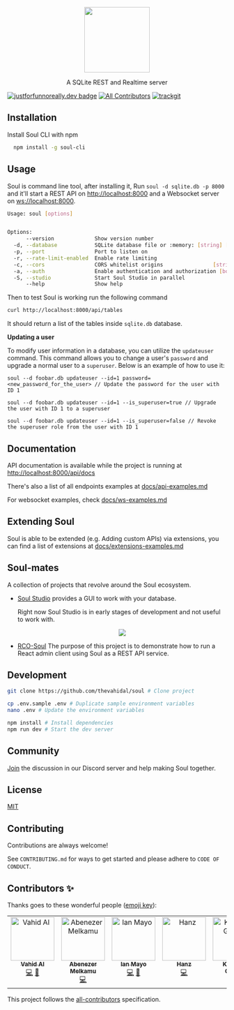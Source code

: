 <p align="center">
    <img src='docs/logo.png' height='150px' style="">
    <p align="center">
        A SQLite REST and Realtime server
    </p>
</p>

[![justforfunnoreally.dev badge](https://img.shields.io/badge/justforfunnoreally-dev-9ff)](https://justforfunnoreally.dev)
[![All Contributors](https://img.shields.io/github/all-contributors/thevahidal/soul?color=ee8449&style=flat-square)](#contributors)
[![trackgit](https://us-central1-trackgit-analytics.cloudfunctions.net/token/ping/la8rmyedi6oogy87pxla)](https://trackgit.com)

## Installation

Install Soul CLI with npm

```bash
  npm install -g soul-cli
```

## Usage

Soul is command line tool, after installing it,
Run `soul -d sqlite.db -p 8000` and it'll start a REST API on [http://localhost:8000](http://localhost:8000) and a Websocket server on [ws://localhost:8000](ws://localhost:8000).

```bash
Usage: soul [options]


Options:
      --version             Show version number                        [boolean]
  -d, --database            SQLite database file or :memory: [string] [required]
  -p, --port                Port to listen on                           [number]
  -r, --rate-limit-enabled  Enable rate limiting                       [boolean]
  -c, --cors                CORS whitelist origins                [string]
  -a, --auth                Enable authentication and authorization [boolean]
  -S, --studio              Start Soul Studio in parallel
      --help                Show help

```

Then to test Soul is working run the following command

```bash
curl http://localhost:8000/api/tables
```

It should return a list of the tables inside `sqlite.db` database.

**Updating a user**

To modify user information in a database, you can utilize the `updateuser` command. This command allows you to change a user's `password` and upgrade a normal user to a `superuser`. Below is an example of how to use it:

```
soul --d foobar.db updateuser --id=1 password=<new_password_for_the_user> // Update the password for the user with ID 1

soul --d foobar.db updateuser --id=1 --is_superuser=true // Upgrade the user with ID 1 to a superuser

soul --d foobar.db updateuser --id=1 --is_superuser=false // Revoke the superuser role from the user with ID 1
```

## Documentation

API documentation is available while the project is running at [http://localhost:8000/api/docs](http://localhost:8000/api/docs)

There's also a list of all endpoints examples at [docs/api-examples.md](docs/api-examples.md)

For websocket examples, check [docs/ws-examples.md](docs/ws-examples.md)

## Extending Soul

Soul is able to be extended (e.g. Adding custom APIs) via extensions, you can find a list of extensions at [docs/extensions-examples.md](docs/extensions-examples.md)

## Soul-mates

A collection of projects that revolve around the Soul ecosystem.

- [Soul Studio](https://github.com/thevahidal/soul-studio) provides a GUI to work with your database.

  Right now Soul Studio is in early stages of development and not useful to work with.

    <p align="center">
        <img src='docs/soul-studio.png' style="">
    </p>

- [RCO-Soul](https://github.com/DeepBlueCLtd/RCO-Soul) The purpose of this project is to demonstrate how to run a React admin client using Soul as a REST API service.

## Development

```bash
git clone https://github.com/thevahidal/soul # Clone project

cp .env.sample .env # Duplicate sample environment variables
nano .env # Update the environment variables

npm install # Install dependencies
npm run dev # Start the dev server
```

## Community

[Join](https://bit.ly/soul-discord) the discussion in our Discord server and help making Soul together.

## License

[MIT](https://choosealicense.com/licenses/mit/)

## Contributing

Contributions are always welcome!

See `CONTRIBUTING.md` for ways to get started and please adhere to `CODE OF CONDUCT`.

## Contributors ✨

Thanks goes to these wonderful people ([emoji key](https://allcontributors.org/docs/en/emoji-key)):

<!-- ALL-CONTRIBUTORS-LIST:START - Do not remove or modify this section -->
<!-- prettier-ignore-start -->
<!-- markdownlint-disable -->
<table>
  <tbody>
    <tr>
      <td align="center" valign="top" width="14.28%"><a href="http://linktr.ee/thevahidal"><img src="https://avatars.githubusercontent.com/u/20302825?v=4?s=100" width="100px;" alt="Vahid Al"/><br /><sub><b>Vahid Al</b></sub></a><br /><a href="https://github.com/thevahidal/soul/commits?author=thevahidal" title="Code">💻</a> <a href="https://github.com/thevahidal/soul/pulls?q=is%3Apr+reviewed-by%3Athevahidal" title="Reviewed Pull Requests">👀</a></td>
      <td align="center" valign="top" width="14.28%"><a href="https://github.com/AbegaM"><img src="https://avatars.githubusercontent.com/u/70259638?v=4?s=100" width="100px;" alt="Abenezer Melkamu"/><br /><sub><b>Abenezer Melkamu</b></sub></a><br /><a href="https://github.com/thevahidal/soul/commits?author=AbegaM" title="Code">💻</a></td>
      <td align="center" valign="top" width="14.28%"><a href="https://github.com/IanMayo"><img src="https://avatars.githubusercontent.com/u/1108513?v=4?s=100" width="100px;" alt="Ian Mayo"/><br /><sub><b>Ian Mayo</b></sub></a><br /><a href="https://github.com/thevahidal/soul/commits?author=IanMayo" title="Code">💻</a> <a href="https://github.com/thevahidal/soul/pulls?q=is%3Apr+reviewed-by%3AIanMayo" title="Reviewed Pull Requests">👀</a></td>
      <td align="center" valign="top" width="14.28%"><a href="https://godot.id"><img src="https://avatars.githubusercontent.com/u/40712686?v=4?s=100" width="100px;" alt="Hanz"/><br /><sub><b>Hanz</b></sub></a><br /><a href="https://github.com/thevahidal/soul/commits?author=HanzCEO" title="Code">💻</a></td>
      <td align="center" valign="top" width="14.28%"><a href="https://github.com/KoenDG"><img src="https://avatars.githubusercontent.com/u/1440619?v=4?s=100" width="100px;" alt="Koen De Groote"/><br /><sub><b>Koen De Groote</b></sub></a><br /><a href="https://github.com/thevahidal/soul/commits?author=KoenDG" title="Code">💻</a></td>
      <td align="center" valign="top" width="14.28%"><a href="https://github.com/TahaKhanAbdalli"><img src="https://avatars.githubusercontent.com/u/50602678?v=4?s=100" width="100px;" alt="Muhammad Taha Khan"/><br /><sub><b>Muhammad Taha Khan</b></sub></a><br /><a href="https://github.com/thevahidal/soul/commits?author=TahaKhanAbdalli" title="Code">💻</a></td>
    </tr>
  </tbody>
</table>

<!-- markdownlint-restore -->
<!-- prettier-ignore-end -->

<!-- ALL-CONTRIBUTORS-LIST:END -->

This project follows the [all-contributors](https://github.com/all-contributors/all-contributors) specification.
